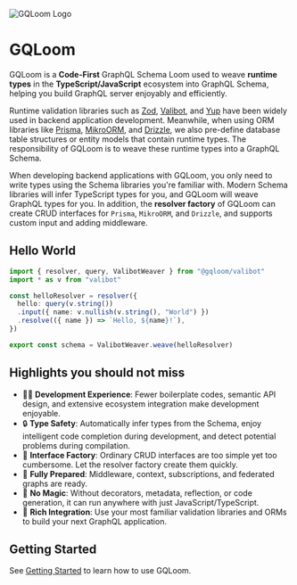 ![GQLoom Logo](https://github.com/modevol-com/gqloom/blob/main/gqloom.svg?raw=true)

# GQLoom

GQLoom is a **Code-First** GraphQL Schema Loom used to weave **runtime types** in the **TypeScript/JavaScript** ecosystem into GraphQL Schema, helping you build GraphQL server enjoyably and efficiently.

Runtime validation libraries such as [Zod](https://zod.dev/), [Valibot](https://valibot.dev/), and [Yup](https://github.com/jquense/yup) have been widely used in backend application development. Meanwhile, when using ORM libraries like [Prisma](https://www.prisma.io/), [MikroORM](https://mikro-orm.io/), and [Drizzle](https://orm.drizzle.team/), we also pre-define database table structures or entity models that contain runtime types.
The responsibility of GQLoom is to weave these runtime types into a GraphQL Schema.

When developing backend applications with GQLoom, you only need to write types using the Schema libraries you're familiar with. Modern Schema libraries will infer TypeScript types for you, and GQLoom will weave GraphQL types for you.
In addition, the **resolver factory** of GQLoom can create CRUD interfaces for `Prisma`, `MikroORM`, and `Drizzle`, and supports custom input and adding middleware.

## Hello World

```ts
import { resolver, query, ValibotWeaver } from "@gqloom/valibot"
import * as v from "valibot"

const helloResolver = resolver({
  hello: query(v.string())
  .input({ name: v.nullish(v.string(), "World") })
  .resolve(({ name }) => `Hello, ${name}!`),
})

export const schema = ValibotWeaver.weave(helloResolver)
```

## Highlights you should not miss

- 🧑‍💻 **Development Experience**: Fewer boilerplate codes, semantic API design, and extensive ecosystem integration make development enjoyable.
- 🔒 **Type Safety**: Automatically infer types from the Schema, enjoy intelligent code completion during development, and detect potential problems during compilation.
- 🎯 **Interface Factory**: Ordinary CRUD interfaces are too simple yet too cumbersome. Let the resolver factory create them quickly.
- 🔋 **Fully Prepared**: Middleware, context, subscriptions, and federated graphs are ready.
- 🔮 **No Magic**: Without decorators, metadata, reflection, or code generation, it can run anywhere with just JavaScript/TypeScript.
- 🧩 **Rich Integration**: Use your most familiar validation libraries and ORMs to build your next GraphQL application.

## Getting Started

See [Getting Started](https://gqloom.dev/docs/getting-started) to learn how to use GQLoom.